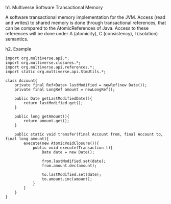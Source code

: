 h1. Multiverse Software Transactional Memory

A software transactional memory implementation for the JVM. Access (read and writes) to shared memory is done through
transactional references, that can be compared to the AtomicReferences of Java. Access to these references will be done
under A (atomicity), C (consistency), I (isolation) semantics.

h2. Example

    import org.multiverse.api.*;
    import org.multiverse.closures.*;
    import org.multiverse.api.references.*;
    import static org.multiverse.api.StmUtils.*;

    class Account{
        private final Ref<Date> lastModified = newRef(new Date());
        private final LongRef amount = newLongRef();

        public Date getLastModifiedDate(){
            return lastModified.get();
        }

        public long getAmount(){
            return amount.get();
        }

        public static void transfer(final Account from, final Account to, final long amount){
            execute(new AtomicVoidClosure()){
                public void execute(Transaction t){
                    Date date = new Date();

                    from.lastModified.set(date);
                    from.amount.dec(amount);

                    to.lastModified.set(date);
                    to.amount.inc(amount);
                }
            }
        }
    }

